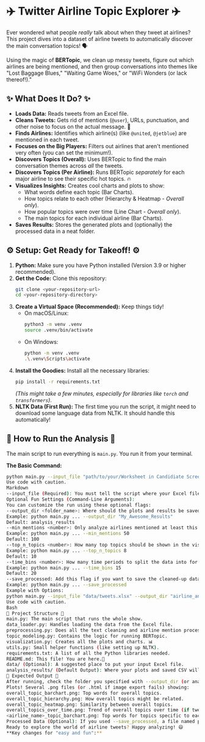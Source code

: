 # ✈️ Twitter Airline Topic Explorer ✈️

Ever wondered what people *really* talk about when they tweet at airlines? This project dives into a dataset of airline tweets to automatically discover the main conversation topics! 🗣️

Using the magic of **BERTopic**, we clean up messy tweets, figure out which airlines are being mentioned, and then group conversations into themes like "Lost Baggage Blues," "Waiting Game Woes," or "WiFi Wonders (or lack thereof!)."

## ✨ What Does It Do? ✨

*   **Loads Data:** Reads tweets from an Excel file.
*   **Cleans Tweets:** Gets rid of mentions (`@user`), URLs, punctuation, and other noise to focus on the actual message. 🧹
*   **Finds Airlines:** Identifies which airline(s) (like `@united`, `@jetblue`) are mentioned in each tweet.
*   **Focuses on the Big Players:** Filters out airlines that aren't mentioned very often (you can set the minimum!).
*   **Discovers Topics (Overall):** Uses BERTopic to find the main conversation themes across *all* the tweets.
*   **Discovers Topics (Per Airline):** Runs BERTopic *separately* for each major airline to see their specific hot topics. 🔥
*   **Visualizes Insights:** Creates cool charts and plots to show:
    *   What words define each topic (Bar Charts).
    *   How topics relate to each other (Hierarchy & Heatmap - *Overall only*).
    *   How popular topics were over time (Line Chart - *Overall only*).
    *   The main topics for each individual airline (Bar Charts).
*   **Saves Results:** Stores the generated plots and (optionally) the processed data in a neat folder.

## ⚙️ Setup: Get Ready for Takeoff! ⚙️

1.  **Python:** Make sure you have Python installed (Version 3.9 or higher recommended).
2.  **Get the Code:** Clone this repository:
    ```bash
    git clone <your-repository-url>
    cd <your-repository-directory>
    ```
3.  **Create a Virtual Space (Recommended):** Keep things tidy!
    *   On macOS/Linux:
        ```bash
        python3 -m venv .venv
        source .venv/bin/activate
        ```
    *   On Windows:
        ```bash
        python -m venv .venv
        .\.venv\Scripts\activate
        ```
4.  **Install the Goodies:** Install all the necessary libraries:
    ```bash
    pip install -r requirements.txt
    ```
    *(This might take a few minutes, especially for libraries like `torch` and `transformers`)*.
5.  **NLTK Data (First Run):** The first time you run the script, it might need to download some language data from NLTK. It should handle this automatically!

## 🚀 How to Run the Analysis 🚀

The main script to run everything is `main.py`. You run it from your terminal.

**The Basic Command:**

```bash
python main.py --input_file "path/to/your/Worksheet in Candidiate Screening Assignment_Associate Data Scientist (002).xlsx"
Use code with caution.
Markdown
--input_file (Required): You must tell the script where your Excel file is located. Replace the example path with the actual path to your file.
Optional Fun Settings (Command-Line Arguments):
You can customize the run using these optional flags:
--output_dir <folder_name>: Where should the plots and results be saved?
Example: python main.py ... --output_dir "My_Awesome_Results"
Default: analysis_results
--min_mentions <number>: Only analyze airlines mentioned at least this many times.
Example: python main.py ... --min_mentions 50
Default: 100
--top_n_topics <number>: How many top topics should be shown in the visualizations?
Example: python main.py ... --top_n_topics 8
Default: 10
--time_bins <number>: How many time periods to split the data into for the "Topics Over Time" plot?
Example: python main.py ... --time_bins 15
Default: 20
--save_processed: Add this flag if you want to save the cleaned-up data (without sentiment) to a CSV file in the output directory.
Example: python main.py ... --save_processed
Example with Options:
python main.py --input_file "data/tweets.xlsx" --output_dir "airline_analysis_v1" --min_mentions 75 --top_n_topics 12 --save_processed
Use code with caution.
Bash
📁 Project Structure 📁
main.py: The main script that runs the whole show.
data_loader.py: Handles loading the data from the Excel file.
preprocessing.py: Does all the text cleaning and airline mention processing.
topic_modeling.py: Contains the logic for running BERTopic.
visualization.py: Creates all the plots and charts. 📊
utils.py: Small helper functions (like setting up NLTK).
requirements.txt: A list of all the Python libraries needed.
README.md: This file! You are here.📍
data/ (Optional): A suggested place to put your input Excel file.
analysis_results/ (Default Output): Where your plots and saved CSV will appear.
🎉 Expected Output 🎉
After running, check the folder you specified with --output_dir (or analysis_results by default). You should find:
Plots! Several .png files (or .html if image export fails) showing:
overall_topic_barchart.png: Top words for overall topics.
overall_topic_hierarchy.png: How overall topics might be related.
overall_topic_heatmap.png: Similarity between overall topics.
overall_topics_over_time.png: Trend of overall topics over time (if tweet_created data was valid).
<airline_name>_topic_barchart.png: Top words for topics specific to each major airline.
Processed Data (Optional): If you used --save_processed, a file named processed_tweets_no_sentiment.csv containing the cleaned data.
Ready to explore the world of airline tweets? Happy analyzing! 😄
**Key changes for "easy and fun":**

